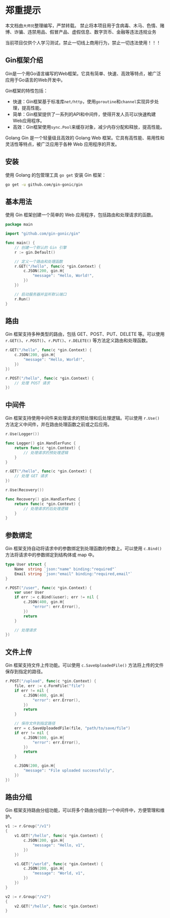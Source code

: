 # 郑重提示

本文档由`大师兄`整理编写，严禁转载。
禁止将本项目用于含病毒、木马、色情、赌博、诈骗、违禁用品、假冒产品、虚假信息、数字货币、金融等违法违规业务

当前项目仅供个人学习测试，禁止一切线上商用行为，禁止一切违法使用！！！

## Gin框架介绍

Gin是一个用Go语言编写的Web框架。它具有简单、快速、高效等特点，被广泛应用于Go语言的Web开发中。

Gin框架的特性包括：

- 快速：Gin框架基于标准库`net/http`，使用`goroutine`和`channel`实现异步处理，提高性能。
- 简单：Gin框架提供了一系列的API和中间件，使得开发人员可以快速构建Web应用程序。
- 高效：Gin框架使用`sync.Pool`来缓存对象，减少内存分配和释放，提高性能。

Golang Gin 是一个轻量级且高效的 Golang Web 框架。它具有高性能、易用性和灵活性等特点，被广泛应用于各种 Web 应用程序的开发。

## 安装

使用 Golang 的包管理工具 `go get` 安装 Gin 框架：

```bash
go get -u github.com/gin-gonic/gin
```

## 基本用法

使用 Gin 框架创建一个简单的 Web 应用程序，包括路由和处理请求的函数。

```go
package main

import "github.com/gin-gonic/gin"

func main() {
    // 创建一个默认的 Gin 引擎
    r := gin.Default()

    // 定义一个路由和处理函数
    r.GET("/hello", func(c *gin.Context) {
        c.JSON(200, gin.H{
            "message": "Hello, World!",
        })
    })

    // 启动服务器并监听默认端口
    r.Run()
}
```

## 路由

Gin 框架支持多种类型的路由，包括 GET、POST、PUT、DELETE 等。可以使用 `r.GET()`、`r.POST()`、`r.PUT()`、`r.DELETE()` 等方法定义路由和处理函数。

```go
r.GET("/hello", func(c *gin.Context) {
    c.JSON(200, gin.H{
        "message": "Hello, World!",
    })
})

r.POST("/hello", func(c *gin.Context) {
    // 处理 POST 请求
})
```

## 中间件

Gin 框架支持使用中间件来处理请求的预处理和后处理逻辑。可以使用 `r.Use()` 方法定义中间件，并在路由处理函数之前或之后应用。

```go
r.Use(Logger())

func Logger() gin.HandlerFunc {
    return func(c *gin.Context) {
        // 处理请求的预处理逻辑
    }
}

r.GET("/hello", func(c *gin.Context) {
    // 处理 GET 请求
})

r.Use(Recovery())

func Recovery() gin.HandlerFunc {
    return func(c *gin.Context) {
        // 处理请求的后处理逻辑
    }
}
```

## 参数绑定

Gin 框架支持自动将请求中的参数绑定到处理函数的参数上。可以使用 `c.Bind()` 方法将请求中的参数绑定到结构体或 map 中。

```go
type User struct {
    Name  string `json:"name" binding:"required"`
    Email string `json:"email" binding:"required,email"`
}

r.POST("/user", func(c *gin.Context) {
    var user User
    if err := c.Bind(&user); err != nil {
        c.JSON(400, gin.H{
            "error": err.Error(),
        })
        return
    }

    // 处理请求
})
```

## 文件上传

Gin 框架支持文件上传功能。可以使用 `c.SaveUploadedFile()` 方法将上传的文件保存到指定的路径。

```go
r.POST("/upload", func(c *gin.Context) {
    file, err := c.FormFile("file")
    if err != nil {
        c.JSON(400, gin.H{
            "error": err.Error(),
        })
        return
    }

    // 保存文件到指定路径
    err = c.SaveUploadedFile(file, "path/to/save/file")
    if err != nil {
        c.JSON(500, gin.H{
            "error": err.Error(),
        })
        return
    }

    c.JSON(200, gin.H{  
        "message": "File uploaded successfully",
    })
})
```
## 路由分组

Gin 框架支持路由分组功能，可以将多个路由分组到一个中间件中，方便管理和维护。

```go
v1 := r.Group("/v1")
{
    v1.GET("/hello", func(c *gin.Context) {
        c.JSON(200, gin.H{
            "message": "Hello, v1",
        })
    })

    v1.GET("/world", func(c *gin.Context) {
        c.JSON(200, gin.H{
            "message": "World, v1",
        })
    })
}

v2 := r.Group("/v2")
{
    v2.GET("/hello", func(c *gin.Context)
}
```